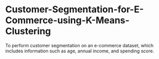 # Customer-Segmentation-for-E-Commerce-using-K-Means-Clustering
To perform customer segmentation on an e-commerce dataset, which includes information such as age, annual income, and spending score.
